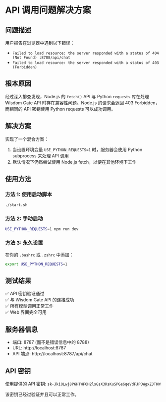 # API 调用问题解决方案

## 问题描述
用户报告在浏览器中遇到以下错误：
- `Failed to load resource: the server responded with a status of 404 (Not Found) :8788/api/chat`
- `Failed to load resource: the server responded with a status of 403 (Forbidden)`

## 根本原因
经过深入排查发现，Node.js 的 `fetch()` API 与 Python `requests` 库在处理 Wisdom Gate API 时存在兼容性问题。Node.js 的请求会返回 403 Forbidden，而相同的 API 密钥使用 Python requests 可以成功调用。

## 解决方案
实现了一个混合方案：
1. 当设置环境变量 `USE_PYTHON_REQUESTS=1` 时，服务器会使用 Python subprocess 来处理 API 调用
2. 默认情况下仍然尝试使用 Node.js fetch，以便在其他环境下工作

## 使用方法

### 方法 1: 使用启动脚本
```bash
./start.sh
```

### 方法 2: 手动启动
```bash
USE_PYTHON_REQUESTS=1 npm run dev
```

### 方法 3: 永久设置
在你的 `.bashrc` 或 `.zshrc` 中添加：
```bash
export USE_PYTHON_REQUESTS=1
```

## 测试结果
✅ API 密钥验证通过  
✅ 与 Wisdom Gate API 的连接成功  
✅ 所有模型调用正常工作  
✅ Web 界面完全可用  

## 服务器信息
- 端口: 8787 (而不是错误信息中的 8788)
- URL: http://localhost:8787
- API 端点: http://localhost:8787/api/chat

## API 密钥
使用提供的 API 密钥: `sk-Jki0Lwj8P6HTWF6H2lsGsX3RsKuSPGe6qeVdFJPOWgxZJTKW`

该密钥已经过验证并且可以正常工作。